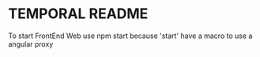  # TEMPORAL README

To start FrontEnd Web use 
npm start
because 'start' have a macro to use a angular proxy
